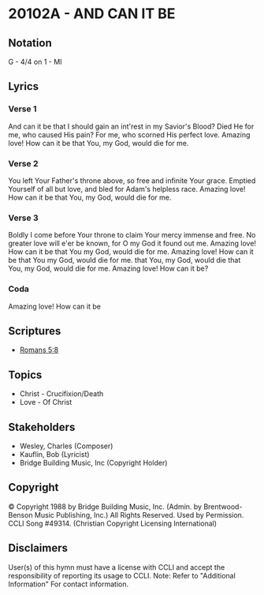 # 20102A - AND CAN IT BE

## Notation

G - 4/4 on 1 - MI

## Lyrics

### Verse 1

And can it be that I should    gain an int'rest  in my  Savior's Blood? Died He for me, who caused His pain? For me, who scorned His perfect love. Amazing love! How can it be that You, my God, would die for me. 

### Verse 2

You left Your Father's throne above, so free and infinite Your grace. Emptied Yourself of all but love, and bled for Adam's helpless race. Amazing love! How can it be that You, my God, would die for me. 

### Verse 3

Boldly I come before Your throne to claim Your mercy immense and free. No greater love will e'er be known, for O my God it found out me. Amazing love! How can it be that You my God, would die for me.  Amazing love! How can it be that You my God, would die for me. that You, my God, would die that You, my God, would die for me. Amazing love! How can it be?

### Coda

Amazing love! How can it be


## Scriptures

- [Romans 5:8](https://www.biblegateway.com/passage/?search=Romans%205%3A8)

## Topics

- Christ - Crucifixion/Death
- Love - Of Christ

## Stakeholders

- Wesley, Charles (Composer)
- Kauflin, Bob (Lyricist)
- Bridge Building Music, Inc (Copyright Holder)

## Copyright

© Copyright 1988 by Bridge Building Music, Inc. (Admin. by Brentwood-Benson Music Publishing, Inc.) All Rights Reserved. Used by Permission. CCLI Song #49314.
(Christian Copyright Licensing International)

## Disclaimers

User(s) of this hymn must have a license with CCLI and accept the responsibility of reporting its usage to CCLI.
Note: Refer to "Additional Information" For contact information.

